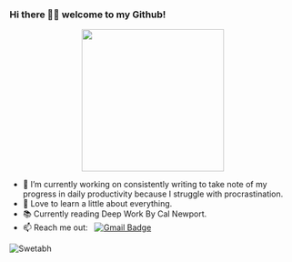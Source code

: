 ### Hi there 👋🏾  welcome to my Github!


<p align="center">
  <img width="250" src="https://media.giphy.com/media/WtTnAfZn6aVJfBzlN3/giphy.gif">
</p>

- 🔭 I’m currently working on consistently writing to take note of my progress in daily productivity because I struggle with procrastination.
- 💬 Love to learn a little about everything.
- 📚 Currently reading Deep Work By Cal Newport.
- 📫 Reach me out: &nbsp;&nbsp;[![Gmail Badge](https://img.shields.io/badge/-Gmail-c14438?style=flat-square&logo=Gmail&logoColor=white&link=mailto:swetabh.subham@gmail.com)](mailto:swetabh.subham@gmail.com)


<img src="https://komarev.com/ghpvc/?username=sourcecontrol-exe&label=Profile%20views&color=0e75b6&style=flat" alt="Swetabh" />
